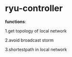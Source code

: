 # ryu-controller

**functions**:

1.get topology of local network

2.avoid broadcast storm

3.shortestpath in local network
